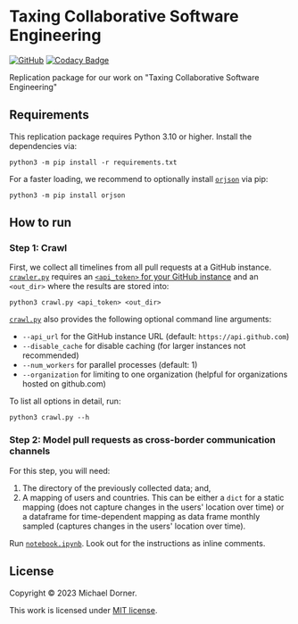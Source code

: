 # Taxing Collaborative Software Engineering

[![GitHub](https://img.shields.io/github/license/michaeldorner/tax_se)](./LICENSE)
[![Codacy Badge](https://app.codacy.com/project/badge/Grade/cca06dbbf55946b883129195e855ecd1)](https://app.codacy.com/gh/michaeldorner/tax_se/dashboard?utm_source=gh&utm_medium=referral&utm_content=&utm_campaign=Badge_grade)

Replication package for our work on "Taxing Collaborative Software Engineering"

## Requirements

This replication package requires Python 3.10 or higher. Install the dependencies via:

```
python3 -m pip install -r requirements.txt
```

For a faster loading, we recommend to optionally install [`orjson`](https://github.com/ijl/orjson) via pip:
```
python3 -m pip install orjson
```

## How to run

### Step 1: Crawl 

First, we collect all timelines from all pull requests at a GitHub instance. [`crawler.py`](crawler.py) requires an [`<api_token>` for your GitHub instance](https://docs.github.com/en/authentication/keeping-your-account-and-data-secure/creating-a-personal-access-token) and an `<out_dir>` where the results are stored into:
```
python3 crawl.py <api_token> <out_dir>
```
[`crawl.py`](crawl.py) also provides the following optional command line arguments:
- `--api_url` for the GitHub instance URL (default: `https://api.github.com`)
- `--disable_cache` for disable caching (for larger instances not recommended)
- `--num_workers` for parallel processes (default: 1)
- `--organization` for limiting to one organization (helpful for organizations hosted on github.com)

To list all options in detail, run:
```
python3 crawl.py --h
```

### Step 2: Model pull requests as cross-border communication channels

For this step, you will need:
1) The directory of the previously collected data; and,
2) A mapping of users and countries. This can be either a `dict` for a static mapping (does not capture changes in the users' location over time) or a dataframe for time-dependent mapping as data frame monthly sampled (captures changes in the users' location over time). 

Run [`notebook.ipynb`](notebook.ipynb). Look out for the instructions as inline comments. 

## License

Copyright © 2023 Michael Dorner.

This work is licensed under [MIT license](LICENSE).

